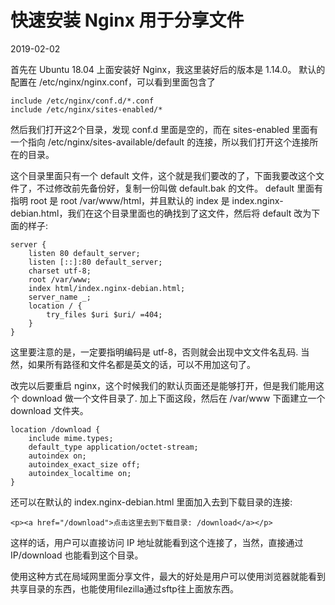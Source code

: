 # 快速安装 Nginx 用于分享文件

2019-02-02

首先在 Ubuntu 18.04 上面安装好 Nginx，我这里装好后的版本是 1.14.0。 默认的配置在 /etc/nginx/nginx.conf，可以看到里面包含了

```text
include /etc/nginx/conf.d/*.conf
include /etc/nginx/sites-enabled/*
```

然后我们打开这2个目录，发现 conf.d 里面是空的，而在 sites-enabled 里面有一个指向 /etc/nginx/sites-available/default 的连接，所以我们打开这个连接所在的目录。

这个目录里面只有一个 default 文件，这个就是我们要改的了，下面我要改这个文件了，不过修改前先备份好，复制一份叫做 default.bak 的文件。 default 里面有指明 root 是 root /var/www/html，并且默认的 index 是 index.nginx-debian.html，我们在这个目录里面也的确找到了这文件，然后将 default 改为下面的样子:

```text
server {
    listen 80 default_server;
    listen [::]:80 default_server;
    charset utf-8;
    root /var/www;
    index html/index.nginx-debian.html;
    server_name _;
    location / {
        try_files $uri $uri/ =404;
    }
}
```

这里要注意的是，一定要指明编码是 utf-8，否则就会出现中文文件名乱码. 当然，如果所有路径和文件名都是英文的话，可以不用加这句了。

改完以后要重启 nginx，这个时候我们的默认页面还是能够打开，但是我们能用这个 download 做一个文件目录了. 加上下面这段，然后在 /var/www 下面建立一个 download 文件夹。

```text
location /download {
    include mime.types;
    default_type application/octet-stream;
    autoindex on;
    autoindex_exact_size off;
    autoindex_localtime on;
}
```

还可以在默认的 index.nginx-debian.html 里面加入去到下载目录的连接:

```markup
<p><a href="/download">点击这里去到下载目录: /download</a></p>
```

这样的话，用户可以直接访问 IP 地址就能看到这个连接了，当然，直接通过 IP/download 也能看到这个目录。

使用这种方式在局域网里面分享文件，最大的好处是用户可以使用浏览器就能看到共享目录的东西，也能使用filezilla通过sftp往上面放东西。

